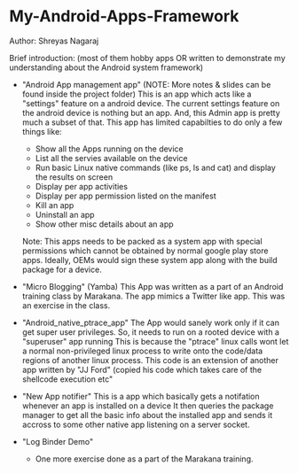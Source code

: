 # My-Android-Apps-Framework
Author: Shreyas Nagaraj

Brief introduction: (most of them hobby apps OR written to demonstrate my understanding about the Android system framework) 

- "Android App management app" (NOTE: More notes & slides can be found inside the project folder)
   This is an app which acts like a "settings" feature on a android device.
   The current settings feature on the android device is nothing but an app.
   And, this Admin app is pretty much a subset of that. This app has limited capabilties
   to do only a few things like:
   - Show all the Apps running on the device
   - List all the servies available on the device
   - Run basic Linux native commands (like ps, ls and cat) and display the results on screen
   - Display per app activities
   - Display per app permission listed on the manifest
   - Kill an app
   - Uninstall an app
   - Show other misc details about an app

   Note: This apps needs to be packed as a system app with special permissions which cannot
   be obtained by normal google play store apps. Ideally, OEMs would sign these system app
   along with the build package for a device. 
 
- "Micro Blogging" (Yamba)
  This App was written as a part of an Android training class by Marakana. 
  The app mimics a Twitter like app. This was an exercise in the class. 

- "Android_native_ptrace_app"
  The App would sanely work only if it can get super user privileges. 
  So, it needs to run on a rooted device with a "superuser" app running
  This is because the "ptrace" linux calls wont let a normal non-privileged linux process
  to write onto the code/data regions of another linux process. 
  This code is an extension of another app written by "JJ Ford" (copied his code which takes
  care of the shellcode execution etc"

- "New App notifier"
  This is a app which basically gets a notifation whenever an app is installed on a device
  It then queries the package manager to get all the basic info about the installed app
  and sends it accross to some other native app listening on a server socket.  

- "Log Binder Demo"
  - One more exercise done as a part of the Marakana training.
